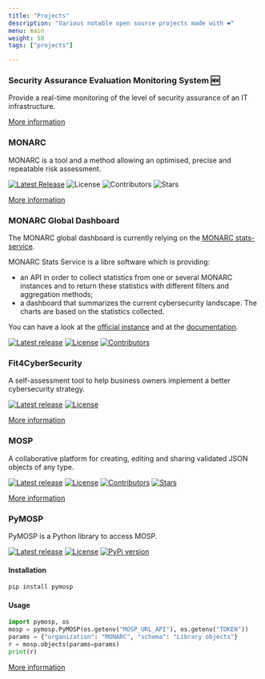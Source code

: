 ```yaml
---
title: "Projects"
description: "Various notable open source projects made with ❤"
menu: main
weight: 50
tags: ["projects"]

---
```



### Security Assurance Evaluation Monitoring System 🆕

Provide a real-time monitoring of the level of security assurance of an IT infrastructure.


[More information](https://github.com/scandale-project)


### MONARC

MONARC is a tool and a method allowing an optimised, precise and repeatable risk assessment.

[![Latest Release](https://img.shields.io/github/release/monarc-project/MonarcAppFO.svg?style=flat-square)](https://github.com/monarc-project/MonarcAppFO/releases/latest)
![License](https://img.shields.io/github/license/monarc-project/MonarcAppFO.svg?style=flat-square)
![Contributors](https://img.shields.io/github/contributors/monarc-project/MonarcAppFO.svg?style=flat-square)
![Stars](https://img.shields.io/github/stars/monarc-project/MonarcAppFO.svg?style=flat-square)

[More information](/monarc)


### MONARC Global Dashboard

The MONARC global dashboard is currently relying on the
[MONARC stats-service](https://github.com/monarc-project/stats-service).


MONARC Stats Service is a libre software which is providing:

* an API in order to collect statistics from one or several MONARC
  instances and to return these statistics with different filters
  and aggregation methods;
* a dashboard that summarizes the current cybersecurity landscape.
  The charts are based on the statistics collected.

You can have a look at the [official instance](https://dashboard.monarc.lu)
and at the [documentation](https://www.monarc.lu/documentation/stats-service/).


[![Latest release](https://img.shields.io/github/release/monarc-project/stats-service.svg?style=flat-square)](https://github.com/monarc-project/stats-service/releases/latest)
[![License](https://img.shields.io/github/license/monarc-project/stats-service.svg?style=flat-square)](https://www.gnu.org/licenses/agpl-3.0.html)
[![Contributors](https://img.shields.io/github/contributors/monarc-project/stats-service.svg?style=flat-square)](https://github.com/monarc-project/stats-service/graphs/contributors)



### Fit4CyberSecurity

A self-assessment tool to help business owners implement a
better cybersecurity strategy.

[![Latest release](https://img.shields.io/github/release/CASES-LU/Fit4Cybersecurity.svg?style=flat-square)](https://github.com/CASES-LU/Fit4Cybersecurity/releases/latest)
[![License](https://img.shields.io/github/license/CASES-LU/Fit4Cybersecurity.svg?style=flat-square)](https://www.gnu.org/licenses/agpl-3.0.html)

[More information](/fit4cybersecurity)


### MOSP

A collaborative platform for creating, editing and sharing
validated JSON objects of any type.

[![Latest release](https://img.shields.io/github/release/CASES-LU/MOSP.svg?style=flat-square)](https://github.com/NC3-LU/MOSP/releases/latest)
[![License](https://img.shields.io/github/license/CASES-LU/MOSP.svg?style=flat-square)](https://www.gnu.org/licenses/agpl-3.0.html)
[![Contributors](https://img.shields.io/github/contributors/CASES-LU/MOSP.svg?style=flat-square)](https://github.com/NC3-LU/MOSP/graphs/contributors)
[![Stars](https://img.shields.io/github/stars/CASES-LU/MOSP.svg?style=flat-square)](https://github.com/NC3-LU/MOSP/stargazers)

[More information](/mosp)


### PyMOSP

PyMOSP is a Python library to access MOSP.

[![Latest release](https://img.shields.io/github/release/CASES-LU/PyMOSP.svg?style=flat-square)](https://github.com/CASES-LU/PyMOSP/releases/latest)
[![License](https://img.shields.io/github/license/CASES-LU/PyMOSP.svg?style=flat-square)](https://www.gnu.org/licenses/agpl-3.0.html)
[![PyPi version](https://img.shields.io/pypi/v/pymosp.svg?style=flat-square)](https://pypi.org/project/pymosp)

#### Installation

```bash
pip install pymosp
```

#### Usage

```python
import pymosp, os
mosp = pymosp.PyMOSP(os.getenv("MOSP_URL_API"), os.getenv("TOKEN"))
params = {"organization": "MONARC", "schema": "Library objects"}
r = mosp.objects(params=params)
print(r)
```

[More information](https://github.com/NC3-LU/PyMOSP)